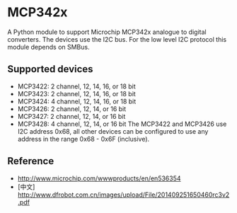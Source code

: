 # MCP342x
A Python module to support Microchip MCP342x analogue to digital converters. The devices use the I2C bus. For the low level I2C protocol this module depends on SMBus.

## Supported devices
+ MCP3422: 2 channel, 12, 14, 16, or 18 bit
+ MCP3423: 2 channel, 12, 14, 16, or 18 bit
+ MCP3424: 4 channel, 12, 14, 16, or 18 bit
+ MCP3426: 2 channel, 12, 14, or 16 bit
+ MCP3427: 2 channel, 12, 14, or 16 bit
+ MCP3428: 4 channel, 12, 14, or 16 bit
The MCP3422 and MCP3426 use I2C address 0x68, all other devices can be configured to use any address in the range 0x68 - 0x6F (inclusive).

## Reference
+ http://www.microchip.com/wwwproducts/en/en536354
+ [中文] http://www.dfrobot.com.cn/images/upload/File/201409251650460rc3v2.pdf

